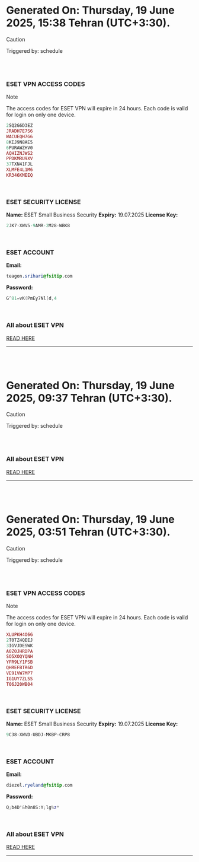 # Generated On: Thursday, 19 June 2025, 15:38 Tehran (UTC+3:30).

> [!CAUTION]
> Triggered by: schedule

<br><br>

### ESET VPN ACCESS CODES

> [!NOTE]
> The access codes for ESET VPN will expire in 24 hours.
> Each code is valid for login on only one device.

```ruby
2SQ2G6D3EZ
JRADH7E7S6
WACUEQH7G6
8KIJ9N8AE5
6PURAWZHV0
AQHIZNJWS2
PPDKMRU9XV
37TXN41FJL
XLMFE4L1M6
KR346KMEEQ
```

<br>

### ESET SECURITY LICENSE

**Name:** ESET Small Business Security
**Expiry:** 19.07.2025
**License Key:**

```POV-Ray SDL
2JK7-XWV5-9AMR-2M28-WBK8
```

<br>

### ESET ACCOUNT

**Email:**

```CSS
teagon.srihari@fsitip.com
```

**Password:**

```POV-Ray SDL
G^81=vK(PmEy7Nl[d,4
```

<br>

### All about ESET VPN

[READ HERE](https://t.me/F_NiREvil/2113)

---

<br><br>

# Generated On: Thursday, 19 June 2025, 09:37 Tehran (UTC+3:30).

> [!CAUTION]
> Triggered by: schedule

<br><br>

### All about ESET VPN

[READ HERE](https://t.me/F_NiREvil/2113)

---

<br><br>

# Generated On: Thursday, 19 June 2025, 03:51 Tehran (UTC+3:30).

> [!CAUTION]
> Triggered by: schedule

<br><br>

### ESET VPN ACCESS CODES

> [!NOTE]
> The access codes for ESET VPN will expire in 24 hours.
> Each code is valid for login on only one device.

```ruby
XLUPKH4O6G
2T0TZ4QEEJ
3IGVJDESWK
A0Z0JHRDPA
SO5XOQYQNH
YFR9LY1PSB
QHREFBTR6D
VE91VW7MP7
IG1UY7ZLSS
T06J20WB04
```

<br>

### ESET SECURITY LICENSE

**Name:** ESET Small Business Security
**Expiry:** 19.07.2025
**License Key:**

```POV-Ray SDL
9C38-XWVD-UBDJ-MKBP-CRP8
```

<br>

### ESET ACCOUNT

**Email:**

```CSS
diezel.ryeland@fsitip.com
```

**Password:**

```POV-Ray SDL
Q;b4D'&h0n8S:Y;lg%z*
```

<br>

### All about ESET VPN

[READ HERE](https://t.me/F_NiREvil/2113)

---

<br><br>

